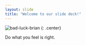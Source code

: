 ```yaml
---
layout: slide
title: "Welcome to our slide deck!"
---
```


![bad-luck-brian](https://cloud.githubusercontent.com/assets/16547949/25400743/8ae447a2-29c1-11e7-9839-5438d8fcda7b.jpg)
{: .center}

Do what you feel is right. 
